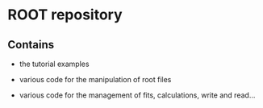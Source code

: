 # ROOT repository

## Contains 

- the tutorial examples

- various code for the manipulation of root files

- various code for the management of fits, calculations, write and read...
